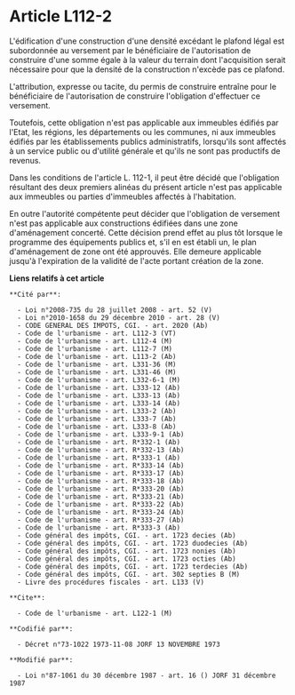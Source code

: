 # Article L112-2

L'édification d'une construction d'une densité excédant le plafond légal est subordonnée au versement par le bénéficiaire de
l'autorisation de construire d'une somme égale à la valeur du terrain dont l'acquisition serait nécessaire pour que la
densité de la construction n'excède pas ce plafond.

L'attribution, expresse ou tacite, du permis de construire entraîne pour le bénéficiaire de l'autorisation de construire
l'obligation d'effectuer ce versement.

Toutefois, cette obligation n'est pas applicable aux immeubles édifiés par l'Etat, les régions, les départements ou les
communes, ni aux immeubles édifiés par les établissements publics administratifs, lorsqu'ils sont affectés à un service
public ou d'utilité générale et qu'ils ne sont pas productifs de revenus.

Dans les conditions de l'article L. 112-1, il peut être décidé que l'obligation résultant des deux premiers alinéas du
présent article n'est pas applicable aux immeubles ou parties d'immeubles affectés à l'habitation.

En outre l'autorité compétente peut décider que l'obligation de versement n'est pas applicable aux constructions édifiées
dans une zone d'aménagement concerté. Cette décision prend effet au plus tôt lorsque le programme des équipements publics et,
s'il en est établi un, le plan d'aménagement de zone ont été approuvés. Elle demeure applicable jusqu'à l'expiration de la
validité de l'acte portant création de la zone.

**Liens relatifs à cet article**

	**Cité par**:

	  - Loi n°2008-735 du 28 juillet 2008 - art. 52 (V)
	  - Loi n°2010-1658 du 29 décembre 2010 - art. 28 (V)
	  - CODE GENERAL DES IMPOTS, CGI. - art. 2020 (Ab)
	  - Code de l'urbanisme - art. L112-3 (VT)
	  - Code de l'urbanisme - art. L112-4 (M)
	  - Code de l'urbanisme - art. L112-7 (M)
	  - Code de l'urbanisme - art. L113-2 (Ab)
	  - Code de l'urbanisme - art. L331-36 (M)
	  - Code de l'urbanisme - art. L331-46 (M)
	  - Code de l'urbanisme - art. L332-6-1 (M)
	  - Code de l'urbanisme - art. L333-12 (Ab)
	  - Code de l'urbanisme - art. L333-13 (Ab)
	  - Code de l'urbanisme - art. L333-14 (Ab)
	  - Code de l'urbanisme - art. L333-2 (Ab)
	  - Code de l'urbanisme - art. L333-7 (Ab)
	  - Code de l'urbanisme - art. L333-8 (Ab)
	  - Code de l'urbanisme - art. L333-9-1 (Ab)
	  - Code de l'urbanisme - art. R*332-1 (Ab)
	  - Code de l'urbanisme - art. R*332-13 (Ab)
	  - Code de l'urbanisme - art. R*333-1 (Ab)
	  - Code de l'urbanisme - art. R*333-14 (Ab)
	  - Code de l'urbanisme - art. R*333-17 (Ab)
	  - Code de l'urbanisme - art. R*333-18 (Ab)
	  - Code de l'urbanisme - art. R*333-20 (Ab)
	  - Code de l'urbanisme - art. R*333-21 (Ab)
	  - Code de l'urbanisme - art. R*333-22 (Ab)
	  - Code de l'urbanisme - art. R*333-24 (Ab)
	  - Code de l'urbanisme - art. R*333-27 (Ab)
	  - Code de l'urbanisme - art. R*333-3 (Ab)
	  - Code général des impôts, CGI. - art. 1723 decies (Ab)
	  - Code général des impôts, CGI. - art. 1723 duodecies (Ab)
	  - Code général des impôts, CGI. - art. 1723 nonies (Ab)
	  - Code général des impôts, CGI. - art. 1723 octies (Ab)
	  - Code général des impôts, CGI. - art. 1723 terdecies (Ab)
	  - Code général des impôts, CGI. - art. 302 septies B (M)
	  - Livre des procédures fiscales - art. L133 (V)

	**Cite**:

	  - Code de l'urbanisme - art. L122-1 (M)

	**Codifié par**:

	  - Décret n°73-1022 1973-11-08 JORF 13 NOVEMBRE 1973

	**Modifié par**:

	  - Loi n°87-1061 du 30 décembre 1987 - art. 16 () JORF 31 décembre 1987
